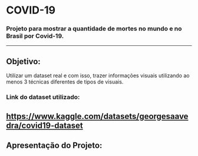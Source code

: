 # COVID-19
### Projeto para mostrar a quantidade de mortes no mundo e no Brasil por Covid-19.
---
## Objetivo:
Utilizar um dataset real e com isso, trazer informações visuais utilizando ao menos 3 técnicas diferentes de tipos de visuais.


### Link do dataset utilizado:
https://www.kaggle.com/datasets/georgesaavedra/covid19-dataset
--

## Apresentação do Projeto:


